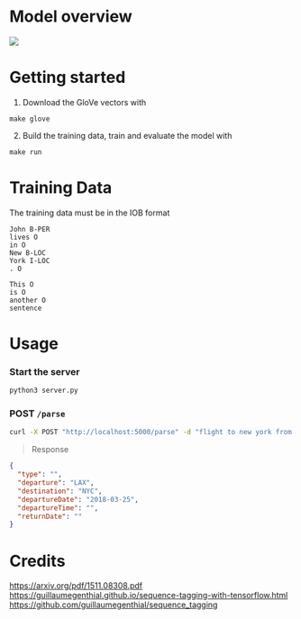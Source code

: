 # Model overview

![](https://i.imgur.com/l3xpUY0.png)

# Getting started

1. Download the GloVe vectors with

```
make glove
```

2. Build the training data, train and evaluate the model with
```
make run
```

# Training Data
The training data must be in the IOB format

```
John B-PER
lives O
in O
New B-LOC
York I-LOC
. O

This O
is O
another O
sentence
```

# Usage

### Start the server
```bash
python3 server.py
```

### POST `/parse`

```sh
curl -X POST "http://localhost:5000/parse" -d "flight to new york from los angeles for next sunday"
```
> Response
```json
{
  "type": "",
  "departure": "LAX",
  "destination": "NYC",
  "departureDate": "2018-03-25",
  "departureTime": "",
  "returnDate": ""
}
```


# Credits
https://arxiv.org/pdf/1511.08308.pdf
https://guillaumegenthial.github.io/sequence-tagging-with-tensorflow.html
https://github.com/guillaumegenthial/sequence_tagging
